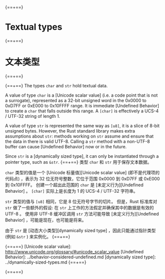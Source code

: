 {==+==}
# Textual types
{==+==}
# 文本类型
{==+==}


{==+==}
The types `char` and `str` hold textual data.

A value of type `char` is a [Unicode scalar value] (i.e. a code point that is
not a surrogate), represented as a 32-bit unsigned word in the 0x0000 to 0xD7FF
or 0xE000 to 0x10FFFF range. It is immediate [Undefined Behavior] to create a
`char` that falls outside this range. A `[char]` is effectively a UCS-4 / UTF-32
string of length 1.

A value of type `str` is represented the same way as `[u8]`, it is a slice of
8-bit unsigned bytes. However, the Rust standard library makes extra assumptions
about `str`: methods working on `str` assume and ensure that the data in there
is valid UTF-8. Calling a `str` method with a non-UTF-8 buffer can cause
[Undefined Behavior] now or in the future.

Since `str` is a [dynamically sized type], it can only be instantiated through a
pointer type, such as `&str`.
{==+==}
类型 `char` 和 `str` 用于保存文本数据。

`char` 类型的值是一个 [Unicode 标量值][Unicode scalar value] (即不是代理项的代码点) ，表示为 32 位无符号整数，它位于范围 0x0000 到 0xD7FF 或 0xE000 到 0x10FFFF。
创建一个超出此范围的 `char` 是 [未定义行为][Undefined Behavior] 。 `[char]` 实际上是长度为 1 的 UCS-4 / UTF-32 字符串。

`str` 类型的值与 `[u8]` 相同，它是 8 位无符号字节的切片。
但是，Rust 标准库对 `str` 做了一些额外的假设: 在 `str` 上工作的方法假定并确保其中的数据是有效的 UTF-8 。
使用非 UTF-8 缓冲区调用 `str` 方法可能导致 [未定义行为][Undefined Behavior] ，可能是现在，也可能是将来。

由于 `str` 是 [动态大小类型][dynamically sized type] ，因此只能通过指针类型 (例如 `&str` ) 来实例化。
{==+==}


{==+==}
[Unicode scalar value]: http://www.unicode.org/glossary/#unicode_scalar_value
[Undefined Behavior]: ../behavior-considered-undefined.md
[dynamically sized type]: ../dynamically-sized-types.md
{==+==}

{==+==}